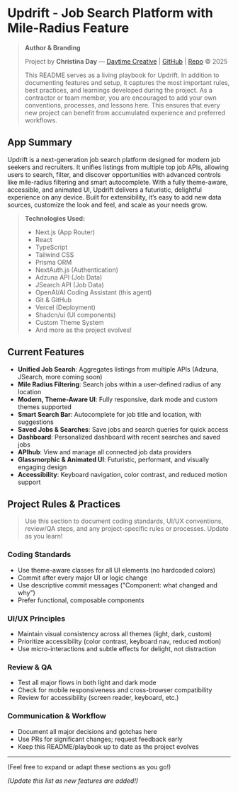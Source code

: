 # Updrift - Job Search Platform with Mile-Radius Feature

> **Author & Branding**
>
> Project by **Christina Day** — [Daytime Creative](https://daytimecreative.com) | [GitHub](https://github.com/christinaday) | [Repo](https://github.com/christinaday/updrift) © 2025
>
> This README serves as a living playbook for Updrift. In addition to documenting features and setup, it captures the most important rules, best practices, and learnings developed during the project. As a contractor or team member, you are encouraged to add your own conventions, processes, and lessons here. This ensures that every new project can benefit from accumulated experience and preferred workflows.

## App Summary

Updrift is a next-generation job search platform designed for modern job seekers and recruiters. It unifies listings from multiple top job APIs, allowing users to search, filter, and discover opportunities with advanced controls like mile-radius filtering and smart autocomplete. With a fully theme-aware, accessible, and animated UI, Updrift delivers a futuristic, delightful experience on any device. Built for extensibility, it’s easy to add new data sources, customize the look and feel, and scale as your needs grow.

> **Technologies Used:**
> - Next.js (App Router)
> - React
> - TypeScript
> - Tailwind CSS
> - Prisma ORM
> - NextAuth.js (Authentication)
> - Adzuna API (Job Data)
> - JSearch API (Job Data)
> - OpenAI/AI Coding Assistant (this agent)
> - Git & GitHub
> - Vercel (Deployment)
> - Shadcn/ui (UI components)
> - Custom Theme System
> - And more as the project evolves!

## Current Features

- **Unified Job Search**: Aggregates listings from multiple APIs (Adzuna, JSearch, more coming soon)
- **Mile Radius Filtering**: Search jobs within a user-defined radius of any location
- **Modern, Theme-Aware UI**: Fully responsive, dark mode and custom themes supported
- **Smart Search Bar**: Autocomplete for job title and location, with suggestions
- **Saved Jobs & Searches**: Save jobs and search queries for quick access
- **Dashboard**: Personalized dashboard with recent searches and saved jobs
- **APIhub**: View and manage all connected job data providers
- **Glassmorphic & Animated UI**: Futuristic, performant, and visually engaging design
- **Accessibility**: Keyboard navigation, color contrast, and reduced motion support

## Project Rules & Practices

> Use this section to document coding standards, UI/UX conventions, review/QA steps, and any project-specific rules or processes. Update as you learn!

### Coding Standards
- Use theme-aware classes for all UI elements (no hardcoded colors)
- Commit after every major UI or logic change
- Use descriptive commit messages ("Component: what changed and why")
- Prefer functional, composable components

### UI/UX Principles
- Maintain visual consistency across all themes (light, dark, custom)
- Prioritize accessibility (color contrast, keyboard nav, reduced motion)
- Use micro-interactions and subtle effects for delight, not distraction

### Review & QA
- Test all major flows in both light and dark mode
- Check for mobile responsiveness and cross-browser compatibility
- Review for accessibility (screen reader, keyboard, etc.)

### Communication & Workflow
- Document all major decisions and gotchas here
- Use PRs for significant changes; request feedback early
- Keep this README/playbook up to date as the project evolves

---

(Feel free to expand or adapt these sections as you go!)

*(Update this list as new features are added!)*
